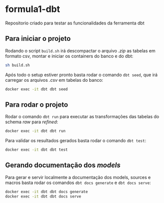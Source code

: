 # formula1-dbt

Repositorio criado para testar as funcionalidades da ferramenta dbt

## Para iniciar o projeto

Rodando o script `build.sh` irá descompactar o arquivo *.zip* as tabelas em formato csv, montar e iniciar os containers do banco e do dbt:

```bash
sh build.sh
```

Após todo o setup estiver pronto basta rodar o comando `dbt seed`, que irá carregar os arquivos *.csv* em tabelas do banco:

```bash
docker exec -it dbt dbt seed
```

## Para rodar o projeto

Rodar o comando `dbt run` para executar as transformações das tabelas do schema *raw* para *refined*:

```bash
docker exec -it dbt dbt run
```

Para validar os resultados gerados basta rodar o comando `dbt test`:

```bash
docker exec -it dbt dbt test
```

## Gerando documentação dos *models*

Para gerar e servir localmente a documentação dos models, sources e macros basta rodar os comandos `dbt docs generate` e `dbt docs serve`:

```bash
docker exec -it dbt dbt docs generate
docker exec -it dbt dbt docs serve
```

